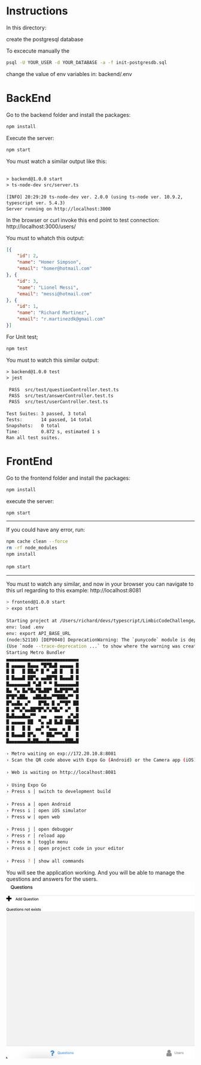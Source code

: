 # Instructions

In this directory:

create the postgresql database

To excecute manually the 
```bash
psql -U YOUR_USER -d YOUR_DATABASE -a -f init-postgresdb.sql
```

change the value of env variables in:
backend/.env

# BackEnd

Go to the backend folder and install the packages:
```bash
npm install
```

Execute the server:
```bash
npm start
```

You must watch a similar output like this:
```

> backend@1.0.0 start
> ts-node-dev src/server.ts

[INFO] 20:29:20 ts-node-dev ver. 2.0.0 (using ts-node ver. 10.9.2, typescript ver. 5.4.3)
Server running on http://localhost:3000
```

In the browser or curl invoke this end point to test connection:
http://localhost:3000/users/

You must to whatch this output:
```json
[{
    "id": 2,
    "name": "Homer Simpson",
    "email": "homer@hotmail.com"
}, {
    "id": 3,
    "name": "Lionel Messi",
    "email": "messi@hotmail.com"
}, {
    "id": 1,
    "name": "Richard Martinez",
    "email": "r.martinezdk@gmail.com"
}]
```

For Unit test;
```bash
npm test
```

You must to watch this similar output:
```
> backend@1.0.0 test
> jest

 PASS  src/test/questionController.test.ts
 PASS  src/test/answerController.test.ts
 PASS  src/test/userController.test.ts

Test Suites: 3 passed, 3 total
Tests:       14 passed, 14 total
Snapshots:   0 total
Time:        0.872 s, estimated 1 s
Ran all test suites.
```

# FrontEnd

Go to the frontend folder and install the packages:
```bash
npm install
```

execute the server:

```bash
npm start
```


---
If you could have any error, run:

```bash
npm cache clean --force
rm -rf node_modules
npm install

npm start
```
---


You must to watch any similar, and now in your browser you can navigate to this url regarding to this example: 
http://localhost:8081

```bash
> frontend@1.0.0 start
> expo start

Starting project at /Users/richard/devs/typescript/LimbicCodeChallenge/frontend
env: load .env
env: export API_BASE_URL
(node:52110) [DEP0040] DeprecationWarning: The `punycode` module is deprecated. Please use a userland alternative instead.
(Use `node --trace-deprecation ...` to show where the warning was created)
Starting Metro Bundler
▄▄▄▄▄▄▄▄▄▄▄▄▄▄▄▄▄▄▄▄▄▄▄▄▄▄▄
█ ▄▄▄▄▄ █▄▄▄ ▀█▀█▄█ ▄▄▄▄▄ █
█ █   █ ██▄▀ █ ▀ ▄█ █   █ █
█ █▄▄▄█ ██▀▄ ▄▄██▀█ █▄▄▄█ █
█▄▄▄▄▄▄▄█ ▀▄█ ▀ ▀ █▄▄▄▄▄▄▄█
█▄ ▀▄ █▄▀█▄▀█▄██▀ █▄█▀█▀▀▄█
█▀█▀▄██▄  ▄██▄█▄▄▀▀███▄▀▀ █
█▀▄▄█▄ ▄▀   █▀█▄ █ ▄▀▀█▀ ██
█ ▄▀▀▄▀▄▄██▀█▀▄▀▄▀█▄▀ ▄▀  █
█▄█▄▄▄█▄▄▀▀  ▄▄   ▄▄▄  ▄▀▄█
█ ▄▄▄▄▄ ██  ▀▄ ▄█ █▄█ ███▄█
█ █   █ █  ▄▄▀ ▀▄▄▄  ▄ █  █
█ █▄▄▄█ █▀▄  ▀ ██▄▀▀▀▄█   █
█▄▄▄▄▄▄▄█▄██▄▄▄█▄▄▄▄▄▄███▄█

› Metro waiting on exp://172.20.10.8:8081
› Scan the QR code above with Expo Go (Android) or the Camera app (iOS)

› Web is waiting on http://localhost:8081

› Using Expo Go
› Press s │ switch to development build

› Press a │ open Android
› Press i │ open iOS simulator
› Press w │ open web

› Press j │ open debugger
› Press r │ reload app
› Press m │ toggle menu
› Press o │ open project code in your editor

› Press ? │ show all commands
```

You will see the application working.
And you will be able to manage the questions and answers for the users.
![Application](./App.png)
